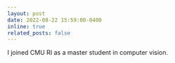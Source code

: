 ```yaml
---
layout: post
date: 2022-08-22 15:59:00-0400
inline: true
related_posts: false
---
```


I joined CMU RI as a master student in computer vision.
